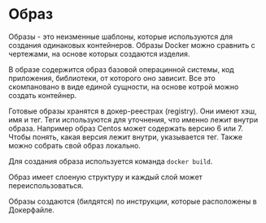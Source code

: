 # Образ

Образы - это неизменные шаблоны, которые используются для создания одинаковых контейнеров. Образы Docker можно сравнить с чертежами, на основе которых создаются изделия.

В образе содержится образ базовой операцинной системы, код приложения, библиотеки, от которого оно зависит. Все это скомпановано в виде единой сущности, на основе котрой можно создать контейнер.

Готовые образы хранятся в докер-реестрах (registry). Они имеют хэш, имя и тег. Теги используются для уточнения, что именно лежит внутри образа. Например образ Centos может содержать версию 6 или 7. Чтобы понять, какая версия лежит внутри, указывается тег. Также можно собрать свой образ локально.

Для создания образа используется команда `docker build`.

Образ имеет слоеную структуру и каждый слой может переиспользоваться.

Образы создаются (билдятся) по инструкции, которые расположены в Докерфайле.
